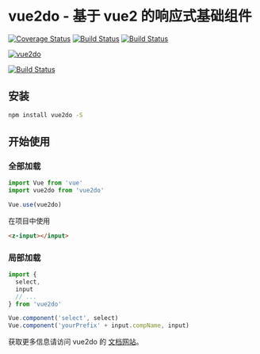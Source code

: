 # vue2do - 基于 vue2 的响应式基础组件
[![Coverage Status](https://coveralls.io/repos/github/zen0822/vue2do/badge.svg)](https://coveralls.io/github/zen0822/vue2do)
[![Build Status](https://travis-ci.org/zen0822/vue2do.svg?branch=master)](https://travis-ci.org/zen0822/vue2do)
[![Build Status](https://saucelabs.com/buildstatus/zen_n)](https://saucelabs.com/beta/builds/e8ac8e3b1d664ce5997afc6879f2858b)

[![vue2do](https://nodei.co/npm/vue2do.png)](https://npmjs.org/package/vue2do)

[![Build Status](https://saucelabs.com/browser-matrix/zen_n.svg)](https://saucelabs.com/beta/builds/e8ac8e3b1d664ce5997afc6879f2858b)


## 安装
```sh
npm install vue2do -S
```

## 开始使用

### 全部加载
``` js
import Vue from 'vue'
import vue2do from 'vue2do'

Vue.use(vue2do)
```
在项目中使用
``` html
<z-input></input>
```

### 局部加载
```js
import {
  select,
  input
  // ...
} from 'vue2do'

Vue.component('select', select)
Vue.component('yourPrefix' + input.compName, input)
```

获取更多信息请访问 vue2do 的 [文档网站](https://zen0822.github.io)。

